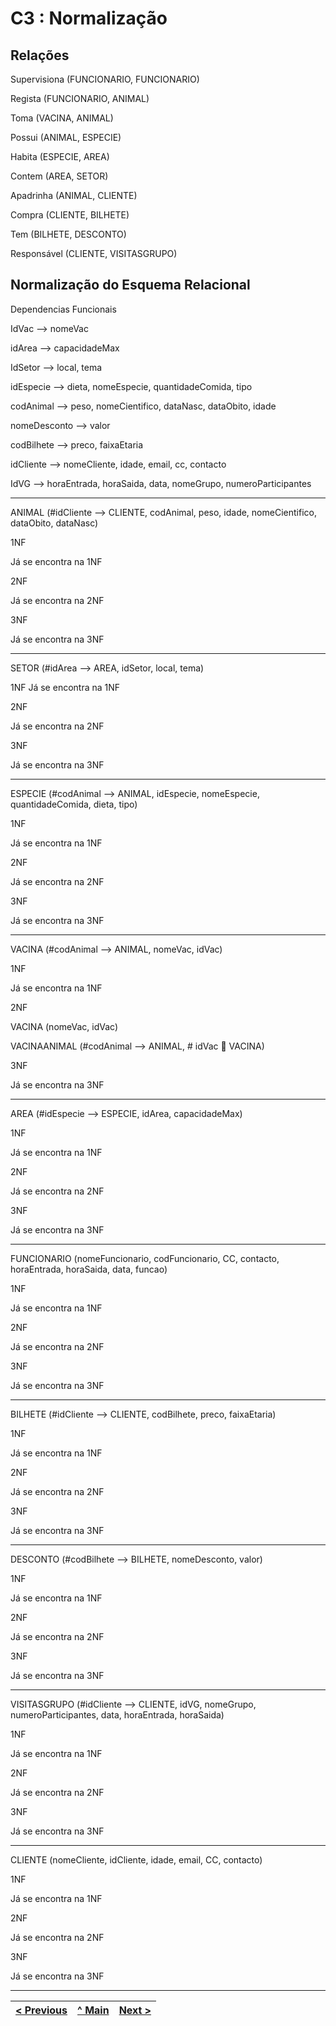 # C3 : Normalização

## Relações

Supervisiona (FUNCIONARIO, FUNCIONARIO)

Regista (FUNCIONARIO, ANIMAL)

Toma (VACINA, ANIMAL)

Possui (ANIMAL, ESPECIE)

Habita (ESPECIE, AREA)

Contem (AREA, SETOR)

Apadrinha (ANIMAL, CLIENTE)

Compra (CLIENTE, BILHETE)

Tem (BILHETE, DESCONTO)

Responsável (CLIENTE, VISITASGRUPO)


## Normalização do Esquema Relacional

Dependencias Funcionais

IdVac --> nomeVac 

idArea --> capacidadeMax

IdSetor --> local, tema

idEspecie --> dieta, nomeEspecie, quantidadeComida, tipo

codAnimal --> peso, nomeCientifico, dataNasc, dataObito, idade

nomeDesconto --> valor

codBilhete --> preco, faixaEtaria

idCliente --> nomeCliente, idade, email, cc, contacto

IdVG --> horaEntrada, horaSaida, data, nomeGrupo, numeroParticipantes

---

ANIMAL (#idCliente --> CLIENTE, codAnimal, peso, idade, nomeCientifico, dataObito, dataNasc)

1NF

Já se encontra na 1NF

2NF

Já se encontra na 2NF

3NF

Já se encontra na 3NF

---

SETOR (#idArea --> AREA, idSetor, local, tema) 

1NF
Já se encontra na 1NF

2NF

Já se encontra na 2NF

3NF

Já se encontra na 3NF

---

ESPECIE (#codAnimal --> ANIMAL, idEspecie, nomeEspecie, quantidadeComida, dieta, tipo) 

1NF

Já se encontra na 1NF

2NF

Já se encontra na 2NF

3NF

Já se encontra na 3NF

---

VACINA (#codAnimal --> ANIMAL, nomeVac, idVac) 

1NF

Já se encontra na 1NF

2NF

VACINA (nomeVac, idVac)

VACINAANIMAL (#codAnimal --> ANIMAL, # idVac  VACINA)

3NF

Já se encontra na 3NF

---

AREA (#idEspecie --> ESPECIE, idArea, capacidadeMax) 

1NF

Já se encontra na 1NF

2NF

Já se encontra na 2NF

3NF

Já se encontra na 3NF

---

FUNCIONARIO (nomeFuncionario, codFuncionario, CC, contacto, horaEntrada, horaSaida, data, funcao) 

1NF

Já se encontra na 1NF

2NF

Já se encontra na 2NF

3NF

Já se encontra na 3NF

---

BILHETE (#idCliente --> CLIENTE, codBilhete, preco, faixaEtaria)

1NF

Já se encontra na 1NF

2NF

Já se encontra na 2NF

3NF

Já se encontra na 3NF

---

DESCONTO (#codBilhete --> BILHETE, nomeDesconto, valor) 

1NF

Já se encontra na 1NF

2NF

Já se encontra na 2NF

3NF

Já se encontra na 3NF

---

VISITASGRUPO (#idCliente --> CLIENTE, idVG, nomeGrupo, numeroParticipantes, data, horaEntrada, horaSaida) 

1NF

Já se encontra na 1NF

2NF

Já se encontra na 2NF

3NF

Já se encontra na 3NF

---

CLIENTE (nomeCliente, idCliente, idade, email, CC, contacto)

1NF

Já se encontra na 1NF

2NF

Já se encontra na 2NF

3NF

Já se encontra na 3NF



---
[< Previous](rebd02.md) | [^ Main](https://github.com/PaulaMmmm/-tcm22-sibd-g04/tree/main/REBD) | [Next >](rebd04.md)
:--- | :---: | ---: 

